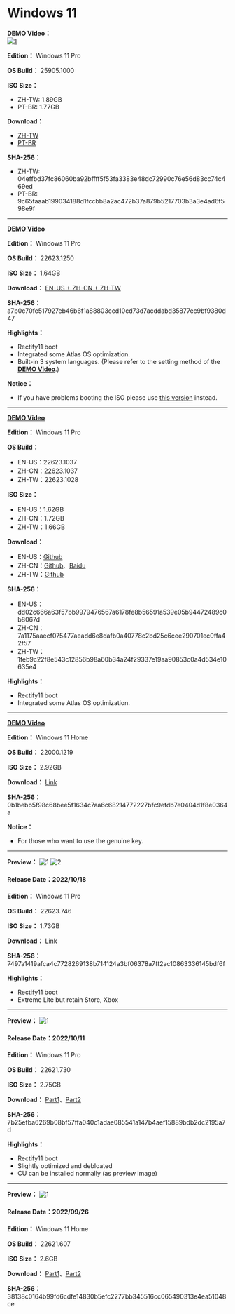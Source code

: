 # Windows 11

**DEMO Video：** <br>
[![1](https://github.com/WhatTheBlock/WindowsSimplify/assets/34786954/73378853-9409-4cb5-a420-ead4a48ca439)](https://youtu.be/4_vfGkxMzus "DEMO Video")

**Edition：** Windows 11 Pro

**OS Build：** 25905.1000

**ISO Size：**
- ZH-TW: 1.89GB
- PT-BR: 1.77GB

**Download：**
- [ZH-TW](https://github.com/WhatTheBlock/WindowsSimplify/releases/download/iso/25905.1000_atlas_230713.iso)
- [PT-BR](https://github.com/WhatTheBlock/WindowsSimplify/releases/download/iso/25905.1000_atlas_pt-BR_230713.iso)

**SHA-256：**
- ZH-TW: 04effbd37fc86060ba92bffff5f53fa3383e48dc72990c76e56d83cc74c469ed
- PT-BR: 9c65faaab199034188d1fccbb8a2ac472b37a879b5217703b3a3e4ad6f598e9f

----

**[DEMO Video](https://www.youtube.com/watch?v=j7b_xYDyex8)**

**Edition：** Windows 11 Pro

**OS Build：** 22623.1250

**ISO Size：** 1.64GB

**Download：** [EN-US + ZH-CN + ZH-TW](https://github.com/WhatTheBlock/WindowsSimplify/releases/download/iso/22623.1250_Atlas_MulLang_230303.iso)

**SHA-256：** a7b0c70fe517927eb46b6f1a88803ccd10cd73d7acddabd35877ec9bf9380d47

**Highlights：**
- Rectify11 boot
- Integrated some Atlas OS optimization.
- Built-in 3 system languages. (Please refer to the setting method of the **[DEMO Video](https://www.youtube.com/watch?v=j7b_xYDyex8)**.)

**Notice：**
- If you have problems booting the ISO please use [this version](https://github.com/WhatTheBlock/WindowsSimplify/releases/download/w11.230303/22623.1250_Atlas_MulLang_230303f.iso) instead.

----

**[DEMO Video](https://www.youtube.com/watch?v=FfHfBRTBluA)**

**Edition：** Windows 11 Pro

**OS Build：**
- EN-US：22623.1037
- ZH-CN：22623.1037
- ZH-TW：22623.1028

**ISO Size：**
- EN-US：1.62GB
- ZH-CN：1.72GB
- ZH-TW：1.66GB

**Download：**
- EN-US：[Github](https://github.com/WhatTheBlock/WindowsSimplify/releases/download/iso/22623.1037_atlas_en_230104.iso)
- ZH-CN：[Github](https://github.com/WhatTheBlock/WindowsSimplify/releases/download/iso/22623.1037_atlas_cn_230105.iso)、[Baidu](https://pan.baidu.com/s/1YQOEBZSVYVKWfxC6iQ-c0Q?pwd=wsos)
- ZH-TW：[Github](https://github.com/WhatTheBlock/WindowsSimplify/releases/download/iso/22623.1028_atlas_230102.iso)

**SHA-256：**
- EN-US：dd02c666a63f57bb9979476567a6178fe8b56591a539e05b94472489c0b8067d
- ZH-CN：7a1175aaecf075477aeadd6e8dafb0a40778c2bd25c6cee290701ec0ffa42f57
- ZH-TW：1feb9c22f8e543c12856b98a60b34a24f29337e19aa90853c0a4d534e10635e4

**Highlights：**
- Rectify11 boot
- Integrated some Atlas OS optimization.

----

**[DEMO Video](https://www.youtube.com/watch?v=s8zM38Mk4Zc)**

**Edition：** Windows 11 Home

**OS Build：** 22000.1219

**ISO Size：** 2.92GB

**Download：** [Link](https://gmnfuedutw-my.sharepoint.com/:u:/g/personal/40543229_gm_nfu_edu_tw/EbiuOFdyKjpJrgQ-MbT4_zsB6yTzaGe_7UNJobu6Qibw8Q?e=U7vCY3)

**SHA-256：** 0b1bebb5f98c68bee5f1634c7aa6c68214772227bfc9efdb7e0404d1f8e0364a

**Notice：**
- For those who want to use the genuine key.

----

**Preview：**
![1](https://github.com/WhatTheBlock/WindowsSimplify/blob/master/preview/22623.746_221018_1.png)
![2](https://github.com/WhatTheBlock/WindowsSimplify/blob/master/preview/22623.746_221018_2.png)

#### Release Date：2022/10/18

**Edition：** Windows 11 Pro

**OS Build：** 22623.746

**ISO Size：** 1.73GB

**Download：** [Link](https://github.com/WhatTheBlock/WindowsSimplify/releases/download/iso/22623.746_221018.iso)

**SHA-256：** 7497a1419afca4c7728269138b714124a3bf06378a7ff2ac10863336145bdf6f

**Highlights：**
- Rectify11 boot
- Extreme Lite but retain Store, Xbox

----

**Preview：**
![1](/preview/22621.730_221011.png)

#### Release Date：2022/10/11

**Edition：** Windows 11 Pro

**OS Build：** 22621.730

**ISO Size：** 2.75GB

**Download：** [Part1](https://github.com/WhatTheBlock/WindowsSimplify/releases/download/iso/22621.730_221011.part1.rar)、[Part2](https://github.com/WhatTheBlock/WindowsSimplify/releases/download/iso/22621.730_221011.part2.rar)

**SHA-256：** 7b25efba6269b08bf57ffa040c1adae085541a147b4aef15889bdb2dc2195a7d

**Highlights：**
- Rectify11 boot
- Slightly optimized and debloated
- CU can be installed normally (as preview image)

----

**Preview：**
![1](/preview/22621.607_core_220926.png)

#### Release Date：2022/09/26

**Edition：** Windows 11 Home

**OS Build：** 22621.607

**ISO Size：** 2.6GB

**Download：** [Part1](https://github.com/WhatTheBlock/WindowsSimplify/releases/download/iso/22621.607_core_220926.part1.rar)、[Part2](https://github.com/WhatTheBlock/WindowsSimplify/releases/download/iso/22621.607_core_220926.part2.rar)

**SHA-256：** 38138c0164b99fd6cdfe14830b5efc2277bb345516cc065490313e4ea51048ce
